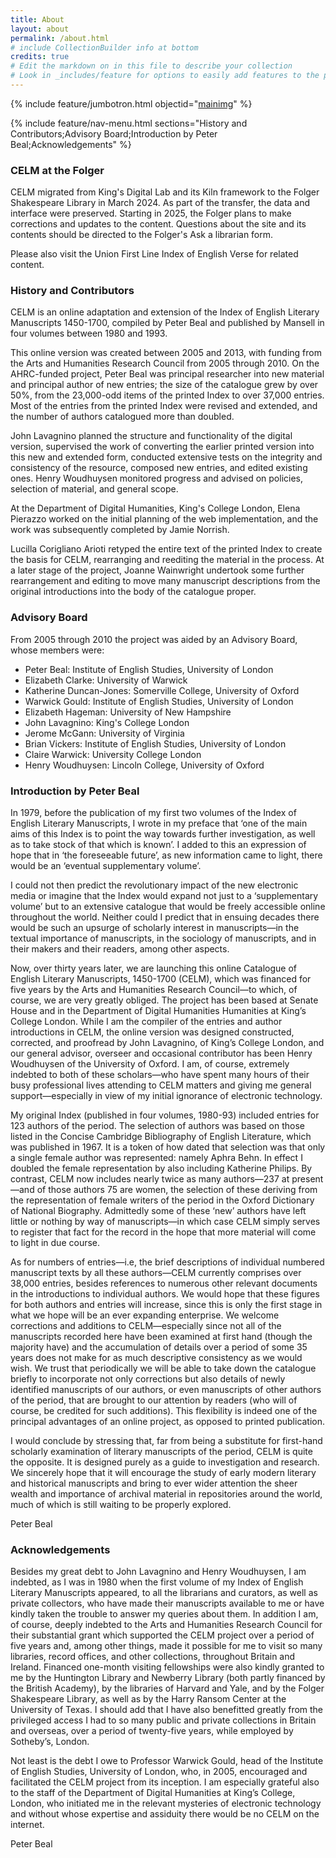 ```yaml
---
title: About
layout: about
permalink: /about.html
# include CollectionBuilder info at bottom
credits: true
# Edit the markdown on in this file to describe your collection
# Look in _includes/feature for options to easily add features to the page
---
```


{% include feature/jumbotron.html objectid="[mainimg](https://images.folger.edu/uploads/2022/11/ym_firstfolio_101617-0947.jpg)" %}

{% include feature/nav-menu.html sections="History and Contributors;Advisory Board;Introduction by Peter Beal;Acknowledgements" %}

### CELM at the Folger

CELM migrated from King's Digital Lab and its Kiln framework to the Folger Shakespeare Library in March 2024. As part of the transfer, the data and interface were preserved. Starting in 2025, the Folger plans to make corrections and updates to the content. Questions about the site and its contents should be directed to the Folger's Ask a librarian form.

Please also visit the Union First Line Index of English Verse for related content.

### History and Contributors

CELM is an online adaptation and extension of the Index of
English Literary Manuscripts 1450-1700, compiled by Peter Beal and
published by Mansell in four volumes between 1980 and 1993.

This online version was created between 2005 and 2013, with funding
from the Arts and Humanities Research Council from 2005 through 2010.
On the AHRC-funded project, Peter Beal was principal researcher into
new material and principal author of new entries; the size of the
catalogue grew by over 50%, from the 23,000-odd items of the printed
Index to over 37,000 entries. Most of the entries from the
printed Index were revised and extended, and the number of
authors catalogued more than doubled.

John Lavagnino planned the structure and functionality of the
digital version, supervised the work of converting the earlier printed
version into this new and extended form, conducted extensive tests on
the integrity and consistency of the resource, composed new entries,
and edited existing ones. Henry Woudhuysen monitored progress and
advised on policies, selection of material, and general scope.

At the Department of Digital Humanities, King's College London,
Elena Pierazzo worked on the initial planning of the web
implementation, and the work was subsequently completed by Jamie
Norrish.

Lucilla Corigliano Arioti retyped the entire text of the printed
Index to create the basis for CELM, rearranging and reediting
the material in the process. At a later stage of the project, Joanne
Wainwright undertook some further rearrangement and editing to move
many manuscript descriptions from the original introductions into the
body of the catalogue proper.

### Advisory Board

From 2005 through 2010 the project was aided by an Advisory Board,
whose members were:

* Peter Beal: Institute of English Studies, University of London
* Elizabeth Clarke: University of Warwick
* Katherine Duncan-Jones: Somerville College, University of Oxford
* Warwick Gould: Institute of English Studies, University of London
* Elizabeth Hageman: University of New Hampshire
* John Lavagnino: King's College London
* Jerome McGann: University of Virginia
* Brian Vickers: Institute of English Studies, University of London
* Claire Warwick: University College London
* Henry Woudhuysen: Lincoln College, University of Oxford

### Introduction by Peter Beal

In 1979, before the publication of my first two volumes of the
Index of English Literary Manuscripts, I wrote in my preface
that ‘one of the main aims of this Index is to point the way
towards further investigation, as well as to take stock of that which
is known’. I added to this an expression of hope that in ‘the
foreseeable future’, as new information came to light, there would be
an ‘eventual supplementary volume’.

I could not then predict the revolutionary impact of the new
electronic media or imagine that the Index would expand not
just to a ‘supplementary volume’ but to an extensive catalogue that
would be freely accessible online throughout the world. Neither could
I predict that in ensuing decades there would be such an upsurge of
scholarly interest in manuscripts—in the textual importance of
manuscripts, in the sociology of manuscripts, and in their makers and
their readers, among other aspects.
 
Now, over thirty years later, we are launching this online
Catalogue of English Literary Manuscripts, 1450-1700 (CELM), which
was financed for five years by the Arts and Humanities
Research Council—to which, of course, we are very greatly obliged. The
project has been based at Senate House and in the Department of
Digital Humanities Humanities at King’s College London. While I am the
compiler of the entries and author introductions in CELM, the online
version was designed constructed, corrected, and proofread by John
Lavagnino, of King’s College London, and our general advisor, overseer
and occasional contributor has been Henry Woudhuysen of the University
of Oxford. I am, of course, extremely indebted to both of these
scholars—who have spent many hours of their busy professional lives
attending to CELM matters and giving me general support—especially in
view of my initial ignorance of electronic technology.

My original Index (published in four volumes, 1980-93) included entries for
123 authors of the period. The selection of authors was based on those
listed in the Concise Cambridge
Bibliography of English Literature, which was published in 1967. It is
a token of how dated that selection was that only a single female author
was represented: namely Aphra Behn. In effect I doubled the female
representation by also including Katherine Philips. By contrast, CELM now
includes nearly twice as many authors—237 at present—and of
those authors 75 are women, the selection of these deriving from the
representation of female writers of the period in the Oxford Dictionary of National Biography. Admittedly some of
these ‘new’ authors have left little or nothing by way of manuscripts—in which case CELM simply serves to register that fact for the
record in the hope that more material will come to light in due
course.

As for numbers of entries—i.e, the brief descriptions of
individual numbered manuscript texts by all these authors—CELM
currently comprises over 38,000 entries, besides references to numerous other
relevant documents in the introductions to individual authors. We would
hope that these figures for both authors and entries will increase, since
this is only the first stage in what we hope will be an ever expanding
enterprise. We welcome corrections and additions to CELM—especially
since not all of the manuscripts recorded here have been examined at first
hand (though the majority have) and the accumulation of details over a
period of some 35 years does not make for as much descriptive consistency
as we would wish. We trust that periodically we will be able to take down
the catalogue briefly to incorporate not only corrections but also
details of newly identified manuscripts of our authors, or even manuscripts
of other authors of the period, that are brought to our attention by
readers (who will of course, be credited for such additions). This
flexibility is indeed one of the principal advantages of an online project,
as opposed to printed publication.

I would conclude by stressing
that, far from being a substitute for first-hand scholarly examination of
literary manuscripts of the period, CELM is quite the opposite. It is
designed purely as a guide to investigation and research. We sincerely hope
that it will encourage the study of early modern literary and historical
manuscripts and bring to ever wider attention the sheer wealth and importance
of archival material in repositories around the world, much of which is
still waiting to be properly explored.

Peter Beal



### Acknowledgements

Besides my great debt to John Lavagnino and
Henry Woudhuysen, I am indebted, as I was in 1980 when the first volume of
my Index of English Literary
Manuscripts appeared, to all the librarians and curators, as well as
private collectors, who have made their manuscripts available to me or have
kindly taken the trouble to answer my queries about them. In addition I am,
of course, deeply indebted to the Arts and Humanities Research Council for
their substantial grant which supported the CELM project over a period of
five years and, among other things, made it possible for me to visit so
many libraries, record offices, and other collections, throughout Britain
and Ireland. Financed one-month visiting fellowships were also kindly
granted to me by the Huntington Library and Newberry Library (both partly
financed by the British Academy), by the libraries of Harvard and Yale, and
by the Folger Shakespeare Library, as well as by the Harry Ransom Center at
the University of Texas. I should add that I have also benefitted greatly
from the privileged access I
had to so many public and private collections in Britain and overseas, over
a period of twenty-five years, while employed by Sotheby’s, London.

Not least is the debt I owe to Professor
Warwick Gould, head of the Institute of English Studies, University of
London, who, in 2005, encouraged and facilitated the CELM project from its
inception. I am especially grateful also to the staff of the Department of
Digital Humanities at King’s College, London, who initiated me in
the relevant mysteries of electronic technology and without whose expertise
and assiduity there would be no CELM on the internet.

Peter Beal
